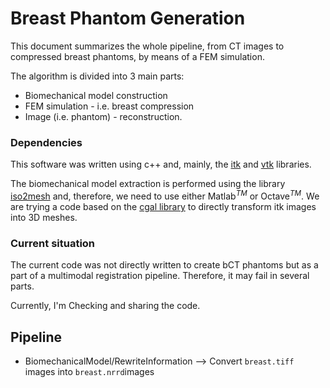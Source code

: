 # Breast Phantom Generation 

This document summarizes the whole pipeline, from CT images to compressed breast phantoms, by means of a FEM simulation.

The algorithm is divided into 3 main parts:

-  Biomechanical model construction
- FEM simulation - i.e. breast compression
- Image (i.e. phantom) - reconstruction.

### Dependencies

This software was written using c++ and, mainly, the [itk](https://itk.org/) and [vtk](https://vtk.org/) libraries.

The biomechanical model extraction is performed using the library [iso2mesh](https://github.com/fangq/iso2mesh) and, therefore, we need to use either Matlab$^{TM}$ or Octave$^{TM}$. We are trying a code based on the [cgal library](https://www.cgal.org/) to directly transform itk images into 3D meshes.

### Current situation

The current code was not directly written to create bCT phantoms but as a part of a multimodal registration pipeline. Therefore, it may fail in several parts.

Currently, I'm Checking and sharing the code.

## Pipeline

- BiomechanicalModel/RewriteInformation --> Convert `breast.tiff` images into `breast.nrrd`images